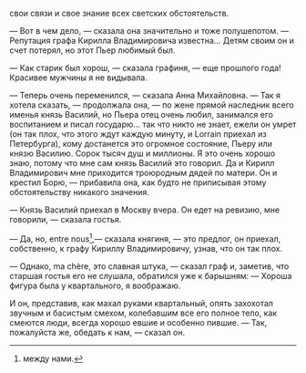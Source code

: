 свои связи и свое знание всех светских обстоятельств.

— Вот в чем дело, — сказала она значительно и тоже полушепотом. — Репутация графа Кирилла Владимировича известна… Детям своим он и счет потерял, но этот Пьер любимый был.

— Как старик был хорош, — сказала графиня, — еще прошлого года! Красивее мужчины я не видывала.

— Теперь очень переменился, — сказала Анна Михайловна. — Так я хотела сказать, — продолжала она, — по жене прямой наследник всего именья князь Василий, но Пьера отец очень любил, занимался его воспитанием и писал государю… так что никто не знает, ежели он умрет (он так плох, что этого ждут каждую минуту, и Lorrain приехал из Петербурга), кому достанется это огромное состояние, Пьеру или князю Василию. Сорок тысяч душ и миллионы. Я это очень хорошо знаю, потому что мне сам князь Василий это говорил. Да и Кирилл Владимирович мне приходится троюродным дядей по матери. Он и крестил Борю, — прибавила она, как будто не приписывая этому обстоятельству никакого значения.

— Князь Василий приехал в Москву вчера. Он едет на ревизию, мне говорили, — сказала гостья.

— Да, но, entre nous[^108],— сказала княгиня, — это предлог, он приехал, собственно, к графу Кириллу Владимировичу, узнав, что он так плох.

— Однако, ma chère, это славная штука, — сказал граф и, заметив, что старшая гостья его не слушала, обратился уже к барышням: — Хороша фигура была у квартального, я воображаю.

И он, представив, как махал руками квартальный, опять захохотал звучным и басистым смехом, колебавшим все его полное тело, как смеются люди, всегда хорошо евшие и особенно пившие. — Так, пожалуйста же, обедать к нам, — сказал он.

</div>

<div class="section">

[^108]: между нами.